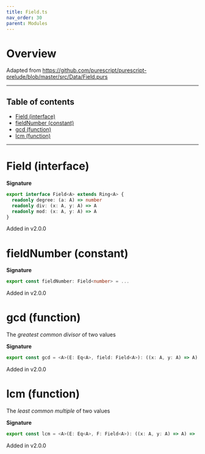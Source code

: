 ```yaml
---
title: Field.ts
nav_order: 30
parent: Modules
---
```


# Overview

Adapted from https://github.com/purescript/purescript-prelude/blob/master/src/Data/Field.purs

---

<h2 class="text-delta">Table of contents</h2>

- [Field (interface)](#field-interface)
- [fieldNumber (constant)](#fieldnumber-constant)
- [gcd (function)](#gcd-function)
- [lcm (function)](#lcm-function)

---

# Field (interface)

**Signature**

```ts
export interface Field<A> extends Ring<A> {
  readonly degree: (a: A) => number
  readonly div: (x: A, y: A) => A
  readonly mod: (x: A, y: A) => A
}
```

Added in v2.0.0

# fieldNumber (constant)

**Signature**

```ts
export const fieldNumber: Field<number> = ...
```

Added in v2.0.0

# gcd (function)

The _greatest common divisor_ of two values

**Signature**

```ts
export const gcd = <A>(E: Eq<A>, field: Field<A>): ((x: A, y: A) => A) => ...
```

Added in v2.0.0

# lcm (function)

The _least common multiple_ of two values

**Signature**

```ts
export const lcm = <A>(E: Eq<A>, F: Field<A>): ((x: A, y: A) => A) => ...
```

Added in v2.0.0
